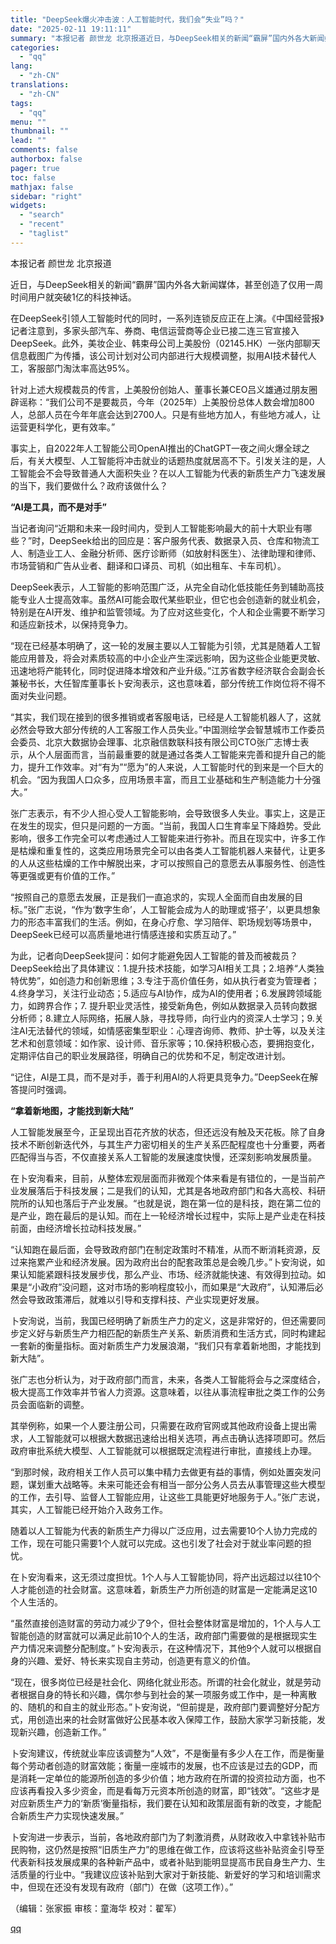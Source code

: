 ```yaml
---
title: "DeepSeek爆火冲击波：人工智能时代，我们会“失业”吗？"
date: "2025-02-11 19:11:11"
summary: "本报记者 颜世龙 北京报道近日，与DeepSeek相关的新闻“霸屏”国内外各大新闻媒体，甚至创造了仅..."
categories:
  - "qq"
lang:
  - "zh-CN"
translations:
  - "zh-CN"
tags:
  - "qq"
menu: ""
thumbnail: ""
lead: ""
comments: false
authorbox: false
pager: true
toc: false
mathjax: false
sidebar: "right"
widgets:
  - "search"
  - "recent"
  - "taglist"
---
```


本报记者 颜世龙 北京报道

近日，与DeepSeek相关的新闻“霸屏”国内外各大新闻媒体，甚至创造了仅用一周时间用户就突破1亿的科技神话。

在DeepSeek引领人工智能时代的同时，一系列连锁反应正在上演。《中国经营报》记者注意到，多家头部汽车、券商、电信运营商等企业已接二连三官宣接入DeepSeek。此外，美妆企业、韩束母公司上美股份（02145.HK）一张内部聊天信息截图广为传播，该公司计划对公司内部进行大规模调整，拟用AI技术替代人工，客服部门淘汰率高达95%。

针对上述大规模裁员的传言，上美股份创始人、董事长兼CEO吕义雄通过朋友圈辟谣称：“我们公司不是要裁员，今年（2025年）上美股份总体人数会增加800人，总部人员在今年年底会达到2700人。只是有些地方加人，有些地方减人，让运营更科学化，更有效率。”

事实上，自2022年人工智能公司OpenAI推出的ChatGPT一夜之间火爆全球之后，有关大模型、人工智能将冲击就业的话题热度就居高不下。引发关注的是，人工智能会不会导致普通人大面积失业？在以人工智能为代表的新质生产力飞速发展的当下，我们要做什么？政府该做什么？

**“AI是工具，而不是对手”**

当记者询问“近期和未来一段时间内，受到人工智能影响最大的前十大职业有哪些？”时，DeepSeek给出的回应是：客户服务代表、数据录入员、仓库和物流工人、制造业工人、金融分析师、医疗诊断师（如放射科医生）、法律助理和律师、市场营销和广告从业者、翻译和口译员、司机（如出租车、卡车司机）。

DeepSeek表示，人工智能的影响范围广泛，从完全自动化低技能任务到辅助高技能专业人士提高效率。虽然AI可能会取代某些职业，但它也会创造新的就业机会，特别是在AI开发、维护和监管领域。为了应对这些变化，个人和企业需要不断学习和适应新技术，以保持竞争力。

“现在已经基本明确了，这一轮的发展主要以人工智能为引领，尤其是随着人工智能应用普及，将会对素质较高的中小企业产生深远影响，因为这些企业能更灵敏、迅速地将产能转化，同时促进降本增效和产业升级。”江苏省数字经济联合会副会长兼秘书长，大任智库董事长卜安洵表示，这也意味着，部分传统工作岗位将不得不面对失业问题。

“其实，我们现在接到的很多推销或者客服电话，已经是人工智能机器人了，这就必然会导致大部分传统的人工客服工作人员失业。”中国测绘学会智慧城市工作委员会委员、北京大数据协会理事、北京融信数联科技有限公司CTO张广志博士表示，从个人层面而言，当前最重要的就是通过各类人工智能来完善和提升自己的能力，提升工作效率。对“有为”“愿为”的人来说，人工智能时代的到来是一个巨大的机会。“因为我国人口众多，应用场景丰富，而且工业基础和生产制造能力十分强大。”

张广志表示，有不少人担心受人工智能影响，会导致很多人失业。事实上，这是正在发生的现实，但只是问题的一方面。“当前，我国人口生育率呈下降趋势。受此影响，很多工作完全可以考虑通过人工智能来进行弥补。而且在现实中，许多工作是枯燥和重复性的，这类应用场景完全可以由各类人工智能机器人来替代，让更多的人从这些枯燥的工作中解脱出来，才可以按照自己的意愿去从事服务性、创造性等更强或更有价值的工作。”

“按照自己的意愿去发展，正是我们一直追求的，实现人全面而自由发展的目标。”张广志说，“作为‘数字生命’，人工智能会成为人的助理或‘搭子’，以更具想象力的形态丰富我们的生活。例如，在身心疗愈、学习陪伴、职场规划等场景中，DeepSeek已经可以高质量地进行情感连接和实质互动了。”

为此，记者向DeepSeek提问：如何才能避免因人工智能的普及而被裁员？DeepSeek给出了具体建议：1.提升技术技能，如学习AI相关工具；2.培养“人类独特优势”，如创造力和创新思维；3.专注于高价值任务，如从执行者变为管理者；4.终身学习，关注行业动态；5.适应与AI协作，成为AI的使用者；6.发展跨领域能力，如跨界合作；7. 提升职业灵活性，接受新角色，例如从数据录入员转向数据分析师；8.建立人际网络，拓展人脉，寻找导师，向行业内的资深人士学习；9.关注AI无法替代的领域，如情感密集型职业：心理咨询师、教师、护士等，以及关注艺术和创意领域：如作家、设计师、音乐家等；10.保持积极心态，要拥抱变化，定期评估自己的职业发展路径，明确自己的优势和不足，制定改进计划。

“记住，AI是工具，而不是对手，善于利用AI的人将更具竞争力。”DeepSeek在解答提问时强调。

**“拿着新地图，才能找到新大陆”**

人工智能发展至今，正呈现出百花齐放的状态，但还远没有触及天花板。除了自身技术不断创新迭代外，与其生产力密切相关的生产关系匹配程度也十分重要，两者匹配得当与否，不仅直接关系人工智能的发展速度快慢，还深刻影响发展质量。

在卜安洵看来，目前，从整体宏观层面而非微观个体来看是有错位的，一是当前产业发展落后于科技发展；二是我们的认知，尤其是各地政府部门和各大高校、科研院所的认知也落后于产业发展。“也就是说，跑在第一位的是科技，跑在第二位的是产业，跑在最后的是认知。而在上一轮经济增长过程中，实际上是产业走在科技前面，由经济增长拉动科技发展。”

“认知跑在最后面，会导致政府部门在制定政策时不精准，从而不断消耗资源，反过来拖累产业和经济发展。因为政府出台的配套政策总是会晚几步。”卜安洵说，如果认知能紧跟科技发展步伐，那么产业、市场、经济就能快速、有效得到拉动。如果是“小政府”没问题，这对市场的影响程度较小，而如果是“大政府”，认知滞后必然会导致政策滞后，就难以引导和支撑科技、产业实现更好发展。

卜安洵说，当前，我国已经明确了新质生产力的定义，这是非常好的，但还需要同步定义好与新质生产力相匹配的新质生产关系、新质消费和生活方式，同时构建起一套新的衡量指标。面对新质生产力发展浪潮，“我们只有拿着新地图，才能找到新大陆”。

张广志也分析认为，对于政府部门而言，未来，各类人工智能将会与之深度结合，极大提高工作效率并节省人力资源。这意味着，以往从事流程审批之类工作的公务员会面临新的调整。

其举例称，如果一个人要注册公司，只需要在政府官网或其他政府设备上提出需求，人工智能就可以根据大数据迅速给出相关选项，再点击确认选择项即可。然后政府审批系统大模型、人工智能就可以根据既定流程进行审批，直接线上办理。

“到那时候，政府相关工作人员可以集中精力去做更有益的事情，例如处置突发问题，谋划重大战略等。未来可能还会有相当一部分公务人员去从事管理这些大模型的工作，去引导、监督人工智能应用，让这些工具能更好地服务于人。”张广志说，其实，人工智能已经开始介入政务工作。

随着以人工智能为代表的新质生产力得以广泛应用，过去需要10个人协力完成的工作，现在可能只需要1个人就可以完成。这也引发了社会对于就业率问题的担忧。

在卜安洵看来，这无须过度担忧。1个人与人工智能协同，将产出远超过以往10个人才能创造的社会财富。这意味着，新质生产力所创造的财富是一定能满足这10个人生活的。

“虽然直接创造财富的劳动力减少了9个，但社会整体财富是增加的，1个人与人工智能创造的财富就可以满足此前10个人的生活，政府部门需要做的是根据现实生产力情况来调整分配制度。”卜安洵表示，在这种情况下，其他9个人就可以根据自身的兴趣、爱好、特长来实现自主劳动，创造更有意义的价值。

“现在，很多岗位已经是社会化、网络化就业形态。所谓的社会化就业，就是劳动者根据自身的特长和兴趣，偶尔参与到社会的某一项服务或工作中，是一种离散的、随机的和自主的就业形态。”卜安洵说，“但前提是，政府部门要调整好分配方式，用创造出来的社会财富做好公民基本收入保障工作，鼓励大家学习新技能，发现新兴趣，创造新工作。”

卜安洵建议，传统就业率应该调整为“人效”，不是衡量有多少人在工作，而是衡量每个劳动者创造的财富效能；衡量一座城市的发展，也不应该是过去的GDP，而是消耗一定单位的能源所创造的多少价值；地方政府在所谓的投资拉动方面，也不应该再看投入多少资金，而是看每万元资本所创造的财富，即“钱效”。“这些才是对应新质生产力的‘新质’衡量指标，我们要在认知和政策层面有新的改变，才能配合新质生产力实现快速发展。”

卜安洵进一步表示，当前，各地政府部门为了刺激消费，从财政收入中拿钱补贴市民购物，这仍然是按照“旧质生产力”的思维在做工作，应该将这些补贴资金引导至代表新科技发展成果的各种新产品中，或者补贴到能明显提高市民自身生产力、生活质量的行业中。“我建议应该补贴到大家对于新技能、新爱好的学习和培训需求中，但现在还没有发现有政府（部门）在做（这项工作）。”

（编辑：张家振 审核：童海华 校对：翟军）

[qq](https://new.qq.com/rain/a/20250211A07O9100)

